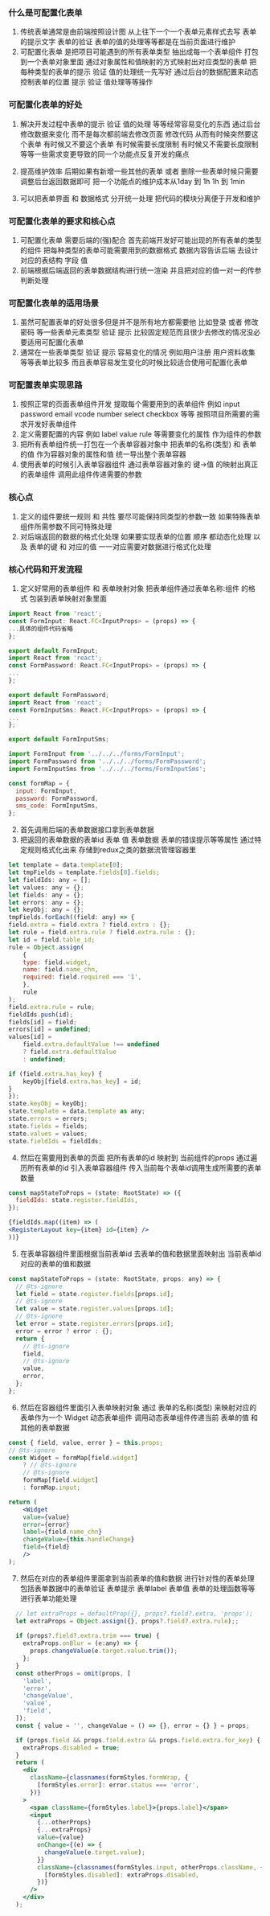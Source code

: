 ### 什么是可配置化表单

1. 传统表单通常是由前端按照设计图 从上往下一个一个表单元素样式去写 表单的提示文字
     表单的验证 表单的值的处理等等都是在当前页面进行维护
2. 可配置化表单 是把项目可能遇到的所有表单类型 抽出成每一个表单组件 打包到一个表单对象里面 通过对象属性和值映射的方式映射出对应类型的表单 把每种类型的表单的提示 验证  值的处理统一先写好 通过后台的数据配置来动态控制表单的位置 提示 验证 值处理等等操作

### 可配置化表单的好处

1. 解决开发过程中表单的提示 验证 值的处理 等等经常容易变化的东西 通过后台修改数据来变化 而不是每次都前端去修改页面 修改代码 从而有时候突然要这个表单 有时候又不要这个表单 有时候需要长度限制 有时候又不需要长度限制等等一些需求变更导致的同一个功能点反复开发的痛点

2. 提高维护效率 后期如果有新增一些其他的表单 或者 删除一些表单时候只需要调整后台返回数据即可 把一个功能点的维护成本从1day 到 1h  1h 到 1min

3. 可以把表单界面 和 数据格式 分开统一处理 把代码的模块分离便于开发和维护

### 可配置化表单的要求和核心点

1. 可配置化表单 需要后端的(强)配合 首先前端开发好可能出现的所有表单的类型的组件 把每种类型的表单可能需要用到的数据格式 数据内容告诉后端 去设计对应的表结构 字段 值 
2. 前端根据后端返回的表单数据结构进行统一渲染 并且把对应的值一对一的传参 判断处理 

### 可配置化表单的适用场景

1. 虽然可配置表单的好处很多但是并不是所有地方都需要他 比如登录 或者  修改密码 等一些表单元素类型 验证 提示 比较固定规范而且很少去修改的情况没必要适用可配置化表单
2. 通常在一些表单类型 验证 提示 容易变化的情况 例如用户注册 用户资料收集 等等表单比较多 而且表单容易发生变化的时候比较适合使用可配置化表单


### 可配置表单实现思路

1. 按照正常的页面表单组件开发 提取每个需要用到的表单组件 例如 input password email vcode number select checkbox 等等 按照项目所需要的需求开发好表单组件
2. 定义需要配置的内容 例如 label value rule 等需要变化的属性 作为组件的参数
3. 把所有表单组件统一打包在一个表单容器对象中 把表单的名称(类型) 和 表单的值 作为容器对象的属性和值 统一导出整个表单容器
4. 使用表单的时候引入表单容器组件 通过表单容器对象的 键->值 的映射出真正的表单组件 调用此组件传递需要的参数

### 核心点

1. 定义的组件要统一规则 和 共性 要尽可能保持同类型的参数一致 如果特殊表单组件所需参数不同可特殊处理
2. 对后端返回的数据的格式化处理 如果要实现表单的位置 顺序 都动态化处理 以及 表单的键 和 对应的值 一一对应需要对数据进行格式化处理


### 核心代码和开发流程

1. 定义好常用的表单组件 和 表单映射对象 把表单组件通过表单名称:组件 的格式 包装到表单映射对象里面

```jsx
import React from 'react';
const FormInput: React.FC<InputProps> = (props) => {
...具体的组件代码省略
};

export default FormInput;
import React from 'react';
const FormPassword: React.FC<InputProps> = (props) => {
...
};

export default FormPassword;
import React from 'react';
const FormInputSms: React.FC<InputProps> = (props) => {
...
};

export default FormInputSms;

import FormInput from '../../../forms/FormInput';
import FormPassword from '../../../forms/FormPassword';
import FormInputSms from '../../../forms/FormInputSms';

const formMap = {
  input: FormInput,
  password: FormPassword,
  sms_code: FormInputSms,
};

```

2. 首先调用后端的表单数据接口拿到表单数据
3. 把返回的表单数据的表单id 表单 值 表单数据 表单的错误提示等等属性 通过特定规则格式化出来 存储到redux之类的数据流管理容器里

```jsx
let template = data.template[0];
let tmpFields = template.fields[0].fields;
let fieldIds: any = [];
let values: any = {};
let fields: any = {};
let errors: any = {};
let keyObj: any = {};
tmpFields.forEach((field: any) => {
field.extra = field.extra ? field.extra : {};
let rule = field.extra.rule ? field.extra.rule : {};
let id = field.table_id;
rule = Object.assign(
    {
    type: field.widget,
    name: field.name_chn,
    required: field.required === '1',
    },
    rule
);
field.extra.rule = rule;
fieldIds.push(id);
fields[id] = field;
errors[id] = undefined;
values[id] =
    field.extra.defaultValue !== undefined
    ? field.extra.defaultValue
    : undefined;

if (field.extra.has_key) {
    keyObj[field.extra.has_key] = id;
}
});
state.keyObj = keyObj;
state.template = data.template as any;
state.errors = errors;
state.fields = fields;
state.values = values;
state.fieldIds = fieldIds;
```

4. 然后在需要用到表单的页面 把所有表单的id 映射到 当前组件的props 通过遍历所有表单的id 引入表单容器组件 传入当前每个表单id调用生成所需要的表单数量

```jsx
const mapStateToProps = (state: RootState) => ({
  fieldIds: state.register.fieldIds,
});

{fieldIds.map((item) => (
<RegisterLayout key={item} id={item} />
))}
```
5. 在表单容器组件里面根据当前表单id 去表单的值和数据里面映射出 当前表单id对应的表单的值和数据

```jsx
const mapStateToProps = (state: RootState, props: any) => {
  // @ts-ignore
  let field = state.register.fields[props.id];
  // @ts-ignore
  let value = state.register.values[props.id];
  // @ts-ignore
  let error = state.register.errors[props.id];
  error = error ? error : {};
  return {
    // @ts-ignore
    field,
    // @ts-ignore
    value,
    error,
  };
};
```

6. 然后在容器组件里面引入表单映射对象 通过 表单的名称(类型) 来映射对应的表单作为一个 Widget 动态表单组件
调用动态表单组件传递当前 表单的值 和其他的表单数据

```jsx
const { field, value, error } = this.props;
// @ts-ignore
const Widget = formMap[field.widget]
    ? // @ts-ignore
    // @ts-ignore
    formMap[field.widget]
    : formMap.input;

return (
    <Widget
    value={value}
    error={error}
    label={field.name_chn}
    changeValue={this.handleChange}
    field={field}
    />
);
```

7. 然后在对应的表单组件里面拿到当前表单的值和数据 进行针对性的表单处理
包括表单数据中的表单验证 表单提示 表单label 表单值 表单的处理函数等等进行表单功能处理

```jsx
  // let extraProps = defaultProp({}, props?.field?.extra, 'props');
  let extraProps = Object.assign({}, props?.field?.extra.rule);;
 
  if (props?.field?.extra.trim === true) {
    extraProps.onBlur = (e:any) => {
      props.changeValue(e.target.value.trim());
    };
  }
  const otherProps = omit(props, [
    'label',
    'error',
    'changeValue',
    'value',
    'field',
  ]);
  const { value = '', changeValue = () => {}, error = {} } = props;

  if (props.field && props.field.extra && props.field.extra.for_key) {
    extraProps.disabled = true;
  }
  return (
    <div
      className={classnames(formStyles.formWrap, {
        [formStyles.error]: error.status === 'error',
      })}
    >
      <span className={formStyles.label}>{props.label}</span>
      <input
        {...otherProps}
        {...extraProps}
        value={value}
        onChange={(e) => {
          changeValue(e.target.value);
        }}
        className={classnames(formStyles.input, otherProps.className, {
          [formStyles.disabled]: extraProps.disabled,
        })}
      />
    </div>
  );
```

